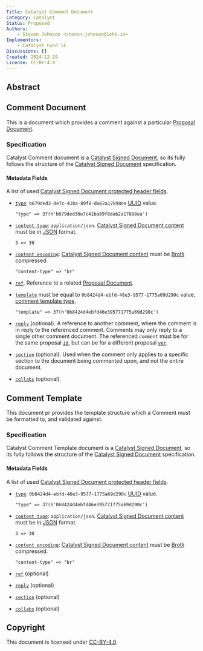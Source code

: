 ```yaml
---
Title: Catalyst Comment Document
Category: Catalyst
Status: Proposed
Authors:
    - Steven Johnson <steven.johnson@iohk.io>
Implementors:
    - Catalyst Fund 14
Discussions: []
Created: 2024-12-29
License: CC-BY-4.0
---
```


## Abstract

## Comment Document

This is a document which provides a comment against a particular [Proposal Document].

### Specification

Catalyst Comment document is a [Catalyst Signed Document],
so its fully follows the structure of the [Catalyst Signed Document] specification.

#### Metadata Fields

A list of used [Catalyst Signed Document protected header fields](./../signed_doc/spec.md#signed-object-fields).

* [`type`](./../signed_doc/spec.md#type): `b679ded3-0e7c-41ba-89f8-da62a17898ea` [UUID] value.

  ```CDDL
  "type" => 37(h'b679ded30e7c41ba89f8da62a17898ea')
  ```

* [`content type`](./../signed_doc/spec.md#content-type): `application/json`.
  [Catalyst Signed Document content] must be in [JSON] format.

  ```CDDL
  3 => 30
  ```

* [`content encoding`](./../signed_doc/spec.md#content-encoding-optional): [Catalyst Signed Document content] must be [Brotli] compressed.

  ```CDDL
  "content-type" => "br"
  ```

* [`ref`](./../signed_doc/meta.md#ref-document-reference). Reference to a related [Proposal Document].
* [`template`](./../signed_doc/meta.md#ref-document-reference) must be equal to `0b8424d4-ebfd-46e3-9577-1775a69d290c` value, [comment template type](#comment-template).

  ```CDDL
  "template" => 37(h'0b8424d4ebfd46e395771775a69d290c')
  ```

* [`reply`](./../signed_doc/meta.md#reply-reply-reference) (optional).
  A reference to another comment,
  where the comment is in reply to the referenced comment.
  Comments may only reply to a single other comment document.
  The referenced `comment` must be for the same proposal [`id`](./../signed_doc/spec.md#id),
  but can be for a different proposal [`ver`](./../signed_doc/spec.md#ver).

* [`section`](./../signed_doc/meta.md#section-section-reference) (optional).
  Used when the comment only applies to a specific section to the document being commented upon,
  and not the entire document.

* [`collabs`](./../signed_doc/meta.md#collabs-authorized-collaborators) (optional).

## Comment Template

This document pr provides the template structure which a Comment must be formatted to, and validated against.

### Specification

Catalyst Comment Template document is a [Catalyst Signed Document],
so its fully follows the structure of the [Catalyst Signed Document] specification.

#### Metadata Fields

A list of used [Catalyst Signed Document protected header fields](./../signed_doc/spec.md#signed-object-fields).

* [`type`](./../signed_doc/spec.md#type): `0b8424d4-ebfd-46e3-9577-1775a69d290c` [UUID] value.

  ```CDDL
  "type" => 37(h'0b8424d4ebfd46e395771775a69d290c')
  ```

* [`content type`](./../signed_doc/spec.md#content-type): `application/json`.
  [Catalyst Signed Document content] must be in [JSON] format.

  ```CDDL
  3 => 30
  ```

* [`content encoding`](./../signed_doc/spec.md#content-encoding-optional): [Catalyst Signed Document content] must be [Brotli] compressed.

  ```CDDL
  "content-type" => "br"
  ```

* [`ref`](./../signed_doc/meta.md#ref-document-reference) (optional)
* [`reply`](./../signed_doc/meta.md#reply-reply-reference) (optional)
* [`section`](./../signed_doc/meta.md#section-section-reference) (optional)
* [`collabs`](./../signed_doc/meta.md#collabs-authorized-collaborators) (optional)

## Copyright

This document is licensed under [CC-BY-4.0](https://creativecommons.org/licenses/by/4.0/legalcode).

[Catalyst Signed Document]: ./../signed_doc/spec.md
[Catalyst Signed Document content]: ./../signed_doc/spec.md#signed-object-content
[Proposal Document]: ./proposal.md
[Brotli]: https://datatracker.ietf.org/doc/html/rfc7932
[JSON]: https://datatracker.ietf.org/doc/html/rfc7159
[UUID]: https://www.rfc-editor.org/rfc/rfc9562.html
